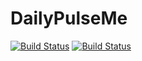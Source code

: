 # DailyPulseMe
[![Build Status](https://travis-ci.org/TechnionYearlyProject/DailyPulseMe.svg?branch=master)](https://travis-ci.org/TechnionYearlyProject/DailyPulseMe)
[![Build Status](https://codecov.io/github/TechnionYearlyProject/DailyPulseMe.svg?branch=master)](https://codecov.io/github/TechnionYearlyProject/DailyPulseMe)